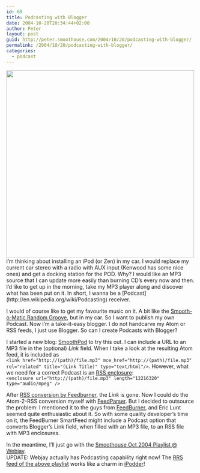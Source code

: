 ```yaml
---
id: 69
title: Podcasting with Blogger
date: 2004-10-20T20:34:44+02:00
author: Peter
layout: post
guid: http://peter.smoothouse.com/2004/10/20/podcasting-with-blogger/
permalink: /2004/10/20/podcasting-with-blogger/
categories:
  - podcast
---
```

<img src="http://www.pixagogo.com/Tools/Thumbnails.aspx?thumb=S5!pg7swZZxdEldF8u5gEuiRaONZ3fqjCJiQX4SYQWzf04BQsagym9wC0HDT4-XYqjPimRVUNpUrjMPJN21bjla5!qj7MuvA3MzSHmSevo308_" width="500" />  
I&#8217;m thinking about installing an iPod (or Zen) in my car. I would replace my current car stereo with a radio with AUX input (Kenwood has some nice ones) and get a docking station for the POD.  
Why? I would like an MP3 source that I can update more easily than burning CD&#8217;s every now and then. I&#8217;d like to get up in the morning, take my MP3 player along and discover what has been put on it. In short, I wanna be a [Podcast](http://en.wikipedia.org/wiki/Podcasting) receiver.

I would of course like to get my favourite music on it. A bit like the [Smooth-o-Matic Random Groove](http://www.xampled.com/smoothouse/random.html), but in my car. So I want to publish my own Podcast. Now I&#8217;m a take-it-easy blogger. I do not handcarve my Atom or RSS feeds, I just use Blogger. So can I create Podcasts with Blogger?

I started a new blog: [SmoothPod](http://www.xampled.com/smoothpod/) to try this out. I can include a URL to an MP3 file in the (optional) _Link_ field. When I take a look at the resulting Atom feed, it is included as  
`<link href="http://(path)/file.mp3" mce_href="http://(path)/file.mp3" rel="related" title="(Link Title)" type="text/html"/>`. However, what we need for a correct Podcast is an [RSS enclosure](http://blogs.law.harvard.edu/tech/rss#ltenclosuregtSubelementOfLtitemgt):  
`<enclosure url="http://(path)/file.mp3" length="12216320" type="audio/mpeg" />`

After [RSS conversion by Feedburner](http://feeds.feedburner.com/SmoothPod), the _Link_ is gone. Now I could do the Atom-2-RSS conversion myself with [FeedParser](http://feedparser.org/). But I decided to outsource the problem: I mentioned it to the guys from [FeedBurner](http://www.feedburner.com), and Eric Lunt seemed quite enthusiastic about it. So with some quality developer&#8217;s time on it, the FeedBurner SmartFeed might include a Podcast option that converts Blogger&#8217;s Link field, when filled with an MP3 file, to an RSS file with MP3 enclosures.

In the meantime, I&#8217;ll just go with the [Smoothouse Oct 2004 Playlist @ Webjay](http://webjay.org/by/pforret/smoothouse_oct_2004).  
UPDATE: Webjay actually has Podcasting capability right now! The [RRS feed of the above playlist](http://webjay.org/by/pforret/smoothouse_oct_2004.xml) works like a charm in [iPodder](http://www.ipodder.org/)!